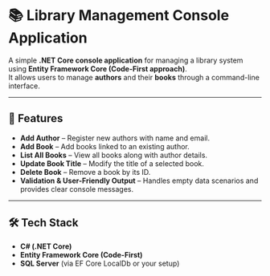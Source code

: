 # 📚 Library Management Console Application

A simple **.NET Core console application** for managing a library system using **Entity Framework Core (Code-First approach)**.  
It allows users to manage **authors** and their **books** through a command-line interface.

---

## 🔧 Features

- **Add Author** – Register new authors with name and email.  
- **Add Book** – Add books linked to an existing author.  
- **List All Books** – View all books along with author details.  
- **Update Book Title** – Modify the title of a selected book.  
- **Delete Book** – Remove a book by its ID.  
- **Validation & User-Friendly Output** – Handles empty data scenarios and provides clear console messages.

---

## 🛠️ Tech Stack

- **C# (.NET Core)**  
- **Entity Framework Core (Code-First)**  
- **SQL Server** (via EF Core LocalDb or your setup)
